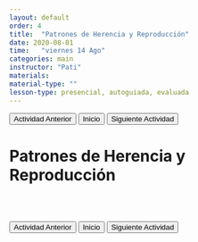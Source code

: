 ```yaml
---
layout: default
order: 4
title:  "Patrones de Herencia y Reproducción"
date: 2020-08-01
time:   "viernes 14 Ago"
categories: main
instructor: "Pati"
materials: 
material-type: ""
lesson-type: presencial, autoguiada, evaluada
---
```


<a href="https://pesalerno.github.io/genetica-ago-2020/main/2020/06/11/3_mutaciones.html"><button>Actividad Anterior</button></a>		<a href="https://pesalerno.github.io/genetica-ago-2020/"><button>Inicio</button></a>    <a href="https://pesalerno.github.io/genetica-ago-2020/main/2020/08/01/5_proyectos-1.html"><button>Siguiente Actividad</button></a>


# Patrones de Herencia y Reproducción



<br><br>

<a href="https://pesalerno.github.io/genetica-ago-2020/main/2020/06/11/3_mutaciones.html"><button>Actividad Anterior</button></a>		<a href="https://pesalerno.github.io/genetica-ago-2020/"><button>Inicio</button></a>    <a href="https://pesalerno.github.io/genetica-ago-2020/main/2020/08/01/5_proyectos-1.html"><button>Siguiente Actividad</button></a>




